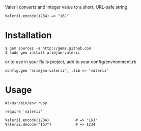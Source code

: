 Valerii converts and integer value to a short, URL-safe string. 

    Valerii.encode(1234) => "16J"

Installation
============

    $ gem sources -a http://gems.github.com
    $ sudo gem install ariejan-valerii
    
or to use in your Rails project, add to your config/environment.rb

    config.gem 'ariejan-valerii', :lib => 'valerii'

Usage
=====

    #!/usr/bin/env ruby
    
    require 'valerii'
    
    Valerii.encode(1234)            # => "16J"
    Valerii.decode("16J")           # => 1234
